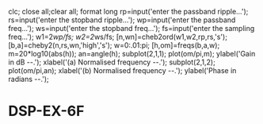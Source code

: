 clc;
close all;clear all;
format long
rp=input('enter the passband ripple...');
rs=input('enter the stopband ripple...');
wp=input('enter the passband freq...');
ws=input('enter the stopband freq...');
fs=input('enter the sampling freq...');
w1=2*wp/fs;
w2=2*ws/fs;
[n,wn]=cheb2ord(w1,w2,rp,rs,'s');
[b,a]=cheby2(n,rs,wn,'high','s');
w=0:.01:pi;
[h,om]=freqs(b,a,w);
m=20*log10(abs(h));
an=angle(h);
subplot(2,1,1);
plot(om/pi,m);
ylabel('Gain in dB --.');
xlabel('(a) Normalised frequency --.');
subplot(2,1,2);
plot(om/pi,an);
xlabel('(b) Normalised frequency --.');
ylabel('Phase in radians --.');
# DSP-EX-6F
